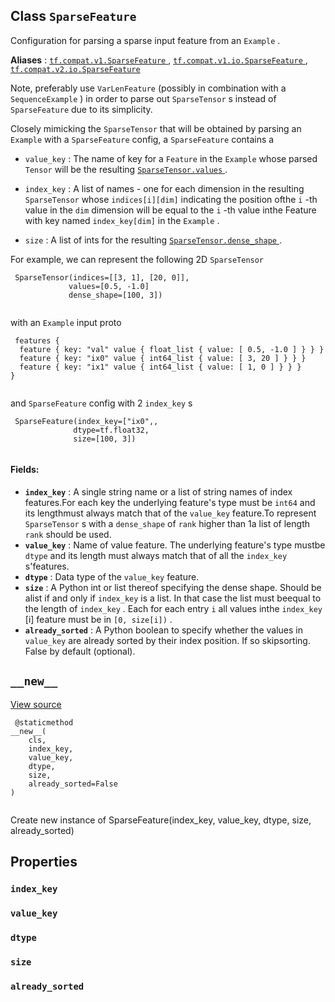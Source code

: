 

## Class  `SparseFeature` 
Configuration for parsing a sparse input feature from an  `Example` .

**Aliases** : [ `tf.compat.v1.SparseFeature` ](/api_docs/python/tf/io/SparseFeature), [ `tf.compat.v1.io.SparseFeature` ](/api_docs/python/tf/io/SparseFeature), [ `tf.compat.v2.io.SparseFeature` ](/api_docs/python/tf/io/SparseFeature)

Note, preferably use  `VarLenFeature`  (possibly in combination with a `SequenceExample` ) in order to parse out  `SparseTensor` s instead of `SparseFeature`  due to its simplicity.

Closely mimicking the  `SparseTensor`  that will be obtained by parsing an `Example`  with a  `SparseFeature`  config, a  `SparseFeature`  contains a

-  `value_key` : The name of key for a  `Feature`  in the  `Example`  whose parsed `Tensor`  will be the resulting [ `SparseTensor.values` ](https://tensorflow.google.cn/api_docs/python/tf/sparse/SparseTensor#values).


-  `index_key` : A list of names - one for each dimension in the resulting `SparseTensor`  whose  `indices[i][dim]`  indicating the position ofthe  `i` -th value in the  `dim`  dimension will be equal to the  `i` -th value inthe Feature with key named  `index_key[dim]`  in the  `Example` .


-  `size` : A list of ints for the resulting [ `SparseTensor.dense_shape` ](https://tensorflow.google.cn/api_docs/python/tf/sparse/SparseTensor#dense_shape).


For example, we can represent the following 2D  `SparseTensor` 

```
 SparseTensor(indices=[[3, 1], [20, 0]],
             values=[0.5, -1.0]
             dense_shape=[100, 3])
 
```

with an  `Example`  input proto

```
 features {
  feature { key: "val" value { float_list { value: [ 0.5, -1.0 ] } } }
  feature { key: "ix0" value { int64_list { value: [ 3, 20 ] } } }
  feature { key: "ix1" value { int64_list { value: [ 1, 0 ] } } }
}
 
```

and  `SparseFeature`  config with 2  `index_key` s

```
 SparseFeature(index_key=["ix0",,
              dtype=tf.float32,
              size=[100, 3])
 
```

#### Fields:
- **`index_key`** : A single string name or a list of string names of index features.For each key the underlying feature's type must be  `int64`  and its lengthmust always match that of the  `value_key`  feature.To represent  `SparseTensor` s with a  `dense_shape`  of  `rank`  higher than 1a list of length  `rank`  should be used.
- **`value_key`** : Name of value feature.  The underlying feature's type mustbe  `dtype`  and its length must always match that of all the  `index_key` s'features.
- **`dtype`** : Data type of the  `value_key`  feature.
- **`size`** : A Python int or list thereof specifying the dense shape. Should be alist if and only if  `index_key`  is a list. In that case the list must beequal to the length of  `index_key` . Each for each entry  `i`  all values inthe  `index_key` [i] feature must be in  `[0, size[i])` .
- **`already_sorted`** : A Python boolean to specify whether the values in `value_key`  are already sorted by their index position. If so skipsorting. False by default (optional).


##  `__new__` 
[View source](https://github.com/tensorflow/tensorflow/blob/r2.0/tensorflow/python/ops/parsing_ops.py#L130-L132)

```
 @staticmethod
__new__(
    cls,
    index_key,
    value_key,
    dtype,
    size,
    already_sorted=False
)
 
```

Create new instance of SparseFeature(index_key, value_key, dtype, size, already_sorted)

## Properties


###  `index_key` 


###  `value_key` 


###  `dtype` 


###  `size` 


###  `already_sorted` 
